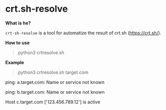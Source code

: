 # crt.sh-resolve

**What is he?**

`crt-sh-resolve` is a tool for automatize the result of crt.sh (https://crt.sh/).

**How to use**
> python3 crtresolve.sh <domain>
  
**Example**
> python3 crtresolve.sh target.com


ping: a.target.com: Name or service not known

ping: b.target.com: Name or service not known

Host c.target.com ['123.456.789.12'] is active
